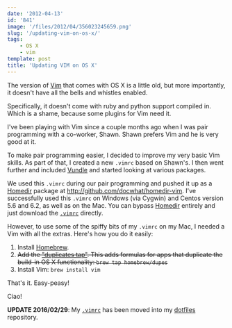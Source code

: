 ```yaml
---
date: '2012-04-13'
id: '841'
image: '/files/2012/04/356023245659.png'
slug: '/updating-vim-on-os-x/'
tags:
    - OS X
    - vim
template: post
title: 'Updating VIM on OS X'
---
```


The version of [Vim](https://www.vim.org/) that comes with OS X is a little
old, but more importantly, it doesn't have all the bells and whistles enabled.

Specifically, it doesn't come with ruby and python support compiled in. Which
is a shame, because some plugins for Vim need it.

<!-- more -->

I've been playing with Vim since a couple months ago when I was pair
programming with a co-worker, Shawn. Shawn prefers Vim and he is very good at
it.

To make pair programming easier, I decided to improve my very basic Vim
skills. As part of that, I created a new `.vimrc` based on Shawn's. I then
went further and included [Vundle](https://github.com/VundleVim/Vundle.vim)
and started looking at various packages.

We used this `.vimrc` during our pair programming and pushed it up as a
[Homedir](http://github.com/docwhat/homedir) package at
<http://github.com/docwhat/homedir-vim>. I've successfully used this `.vimrc`
on Windows (via Cygwin) and Centos version 5.6 and 6.2, as well as on the Mac.
You can bypass [Homedir](http://github.com/docwhat/homedir) entirely and just
download the
[`.vimrc`](https://github.com/docwhat/homedir-vim/blob/5297202e882f77096757b8bd529df387cae06dee/vimrc/.vimrc)
directly.

However, to use some of the spiffy bits of my `.vimrc` on my Mac, I needed a
Vim with all the extras. Here's how you do it easily:

1.  Install [Homebrew](https://brew.sh/).
2.  ~~Add the ["duplicates tap"](https://github.com/Homebrew/homebrew-dupes).
    This adds formulas for apps that duplicate the build-in OS X
    functionality: `brew tap homebrew/dupes`~~
3.  Install Vim: `brew install vim`

That's it. Easy-peasy!

Ciao!

**UPDATE 2016/02/29**: My
[`.vimrc`](https://github.com/docwhat/dotfiles/blob/master/vimrc) has been
moved into my [dotfiles](https://github.com/docwhat/dotfiles) repository.

